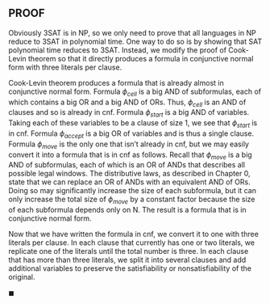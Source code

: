 ## PROOF

Obviously 3SAT is in NP, so we only need to prove that all languages in NP reduce to 3SAT in polynomial time. One way to do so is by showing that SAT polynomial time reduces to 3SAT. Instead, we modify the proof of Cook-Levin theorem so that it directly produces a formula in conjunctive normal form
with three literals per clause.

Cook-Levin theorem produces a formula that is already almost in conjunctive normal form. Formula $\phi_{cell}$ is a big AND of subformulas, each of which contains a big OR and a big AND of ORs. Thus, $\phi_{cell}$ is an AND of clauses and so is already in cnf. Formula $\phi_{start}$ is a big AND of variables. Taking each of these variables to be a clause of size 1, we see that $\phi_{start}$ is in cnf. Formula $\phi_{accept}$ is a big OR of variables and is thus a single clause. Formula $\phi_{move}$ is the only one that isn’t already in cnf, but we may easily convert it into a formula that is in cnf as follows. Recall that $\phi_{move}$ is a big AND of subformulas, each of which is an OR of ANDs that describes all possible legal windows. The distributive laws, as described in Chapter 0, state that we can replace an OR of ANDs with an equivalent AND of ORs. Doing so may significantly increase the size of each subformula, but it can only increase the total size of $\phi_{move}$ by a constant factor because the size of each subformula depends only on N. The result is a formula that is in conjunctive normal form.

Now that we have written the formula in cnf, we convert it to one with three literals per clause. In each clause that currently has one or two literals, we replicate one of the literals until the total number is three. In each clause that has more than three literals, we split it into several clauses and add additional variables to preserve the satisfiability or nonsatisfiability of the original.

$\blacksquare$